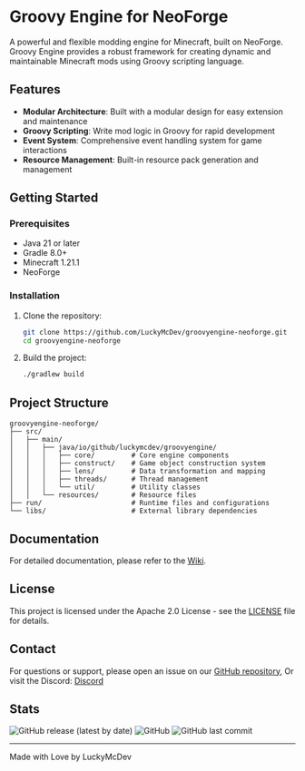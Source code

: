 # Groovy Engine for NeoForge

A powerful and flexible modding engine for Minecraft, built on NeoForge. Groovy Engine provides a robust framework for creating dynamic and maintainable Minecraft mods using Groovy scripting language.

## Features

- **Modular Architecture**: Built with a modular design for easy extension and maintenance
- **Groovy Scripting**: Write mod logic in Groovy for rapid development
- **Event System**: Comprehensive event handling system for game interactions
- **Resource Management**: Built-in resource pack generation and management

## Getting Started

### Prerequisites

- Java 21 or later
- Gradle 8.0+
- Minecraft 1.21.1
- NeoForge

### Installation

1. Clone the repository:
   ```bash
   git clone https://github.com/LuckyMcDev/groovyengine-neoforge.git
   cd groovyengine-neoforge
   ```
2. Build the project:
   ```bash
   ./gradlew build
   ```

## Project Structure

```
groovyengine-neoforge/
├── src/
│   ├── main/
│   │   ├── java/io/github/luckymcdev/groovyengine/
│   │   │   ├── core/         # Core engine components
│   │   │   ├── construct/    # Game object construction system
│   │   │   ├── lens/         # Data transformation and mapping
│   │   │   ├── threads/      # Thread management
│   │   │   └── util/         # Utility classes
│   │   └── resources/        # Resource files
├── run/                      # Runtime files and configurations
└── libs/                     # External library dependencies
```

## Documentation

For detailed documentation, please refer to the [Wiki](https://github.com/LuckyMcDev/groovyengine-neoforge/wiki).

## License

This project is licensed under the Apache 2.0 License - see the [LICENSE](LICENSE) file for details.

## Contact

For questions or support, please open an issue on our [GitHub repository](https://github.com/LuckyMcDev/groovyengine-neoforge/issues),
Or visit the Discord: [Discord](https://discord.gg/dUefmxFvWr)

## Stats

![GitHub release (latest by date)](https://img.shields.io/github/v/release/LuckyMcDev/groovyengine-neoforge)
![GitHub](https://img.shields.io/github/license/LuckyMcDev/groovyengine-neoforge)
![GitHub last commit](https://img.shields.io/github/last-commit/LuckyMcDev/groovyengine-neoforge)

---

Made with Love by LuckyMcDev